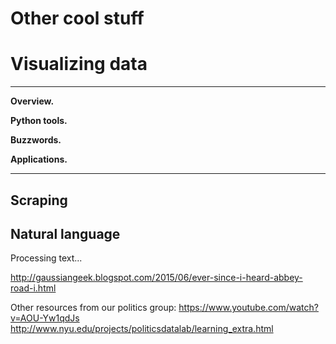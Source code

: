 # Other cool stuff 

# Visualizing data


---
**Overview.**

**Python tools.**  

**Buzzwords.** 

**Applications.**  

---


## Scraping



## Natural language 

Processing text...  

http://gaussiangeek.blogspot.com/2015/06/ever-since-i-heard-abbey-road-i.html

Other resources from our politics group:
https://www.youtube.com/watch?v=AOU-Yw1qdJs
http://www.nyu.edu/projects/politicsdatalab/learning_extra.html


